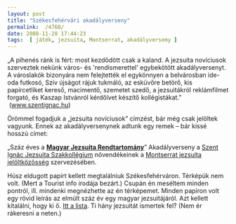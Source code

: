 ```yaml
---
layout: post
title: "Székesfehérvári akadályverseny"
permalink:  /4768/ 
date: 2008-11-28 17:44:23
tags:  [ játék, jezsuita, Montserrat, akadályversemy ] 
---
```

„A pihenés ránk is fért: most kezdődött csak a kaland. A jezsuita novíciusok szerveztek nekünk város- és 'rendismerettel' egybekötött akadályversenyt. A városlakók bizonyára nem felejtették el egykönnyen a belvárosban ide-oda futkosó, Szív újságot rájuk tukmáló, az esküvőre betörő, kis papírcetliket kereső, macimentő, szemetet szedő, a jezsuitákról reklámfilmet forgató, és Kaszap Istvánról kérdőívet készítő kollégistákat.” &nbsp;(<a href="http://www.szentignac.hu/kolis-elet/kolihetvege/kollegiumi-hetvege-szekesfehervaron" target="_blank">www.szentignac.hu</a>)



<!--break-->

<p class="rteleft">Örömmel fogadjuk a „jezsuita novíciusok” címzést, bár még csak jelöltek vagyunk.  
 Ennek az akadályversenynek adtunk egy remek – bár kissé hosszú címet:</p><p class="rtecenter" >„Száz éves a <a href="http://www.jezsuita.hu"><strong>Magyar Jezsuita Rendtartomány</strong></a>”  
Akadályverseny a <a href="http://www.szentignac.hu">Szent Ignác Jezsuita Szakkollégium</a> növendékeinek  
 a <a href="http://www.jezsuita.hu/hivatas">Montserrat jezsuita jelöltközösség</a> szervezésében.</p><p class="rteleft">Húsz eldugott papírt kellett megtalálniuk Székesfehérváron. Térképük nem volt. (Mert a Tourist info irodája bezárt.) Csupán én meséltem minden pontról, ill. mindenki megnézhette az én térképemet.  
 Minden papíron volt egy rövid leírás az elmúlt száz év egy magyar jezsuitájáról. Azt kellett kitalálni, hogy ki ő. <a href="node/4767">Itt a lista</a>. Ti hány jezsuitát ismertek fel? (Nem ér rákeresni a neten.)</p>